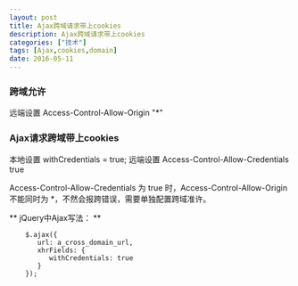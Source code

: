 ```yaml
---
layout: post
title: Ajax跨域请求带上cookies
description: Ajax跨域请求带上cookies
categories: ["技术"]
tags: [Ajax,cookies,domain]
date: 2016-05-11
---
```


### 跨域允许

远端设置 Access-Control-Allow-Origin "*"

### Ajax请求跨域带上cookies

本地设置 withCredentials = true;
远端设置 Access-Control-Allow-Credentials true


Access-Control-Allow-Credentials 为 true 时，Access-Control-Allow-Origin不能同时为 *，不然会报跨错误，需要单独配置跨域准许。

** jQuery中Ajax写法： **
```
	$.ajax({
	   url: a_cross_domain_url,
	   xhrFields: {
	      withCredentials: true
	   }
	});
```